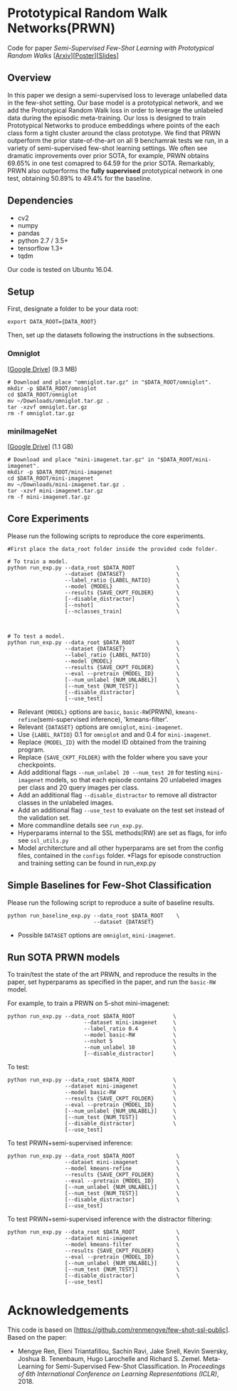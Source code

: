 # Prototypical Random Walk Networks(PRWN)
Code for paper
*Semi-Supervised Few-Shot Learning with Prototypical Random Walks* [[Arxiv](https://github.com/AhmedAyad89/Consitent-Prototypical-Networks-Semi-Supervised-Few-Shot-Learning)][[Poster](https://docdro.id/Hgw3KWJ)][[Slides](https://docdro.id/qLZBLm2)]

## Overview

In this paper we design a semi-supervised loss to leverage unlabelled data in the few-shot setting. Our base model is a prototypical network, and we add the Prototypical Random Walk loss in order to leverage the unlabeled data during the episodic meta-training. Our loss is designed to train Prototypical Networks to produce embeddings where points of the each class form a tight cluster around the class prototype. 
We find that PRWN outperform the prior state-of-the-art on all 9 benchamrak tests we run, in a variety of semi-supervised few-shot learning settings. We often see dramatic improvements over prior SOTA, for example, PRWN obtains 69.65% in one test comapred to 64.59 for the prior SOTA. Remarkably, PRWN also outperforms the __fully supervised__ prototypical network in one test, obtaining 50.89% to 49.4% for the baseline. 


## Dependencies
* cv2
* numpy
* pandas
* python 2.7 / 3.5+
* tensorflow 1.3+
* tqdm

Our code is tested on Ubuntu 16.04.

## Setup
First, designate a folder to be your data root:
```
export DATA_ROOT={DATA_ROOT}
```

Then, set up the datasets following the instructions in the subsections.

### Omniglot
[[Google Drive](https://drive.google.com/open?id=1INlOTyPtnCJgm0hBVvtRLu5a0itk8bjs)]  (9.3 MB)
```
# Download and place "omniglot.tar.gz" in "$DATA_ROOT/omniglot".
mkdir -p $DATA_ROOT/omniglot
cd $DATA_ROOT/omniglot
mv ~/Downloads/omniglot.tar.gz .
tar -xzvf omniglot.tar.gz
rm -f omniglot.tar.gz
```

### miniImageNet
[[Google Drive](https://drive.google.com/open?id=16V_ZlkW4SsnNDtnGmaBRq2OoPmUOc5mY)]  (1.1 GB)
```
# Download and place "mini-imagenet.tar.gz" in "$DATA_ROOT/mini-imagenet".
mkdir -p $DATA_ROOT/mini-imagenet
cd $DATA_ROOT/mini-imagenet
mv ~/Downloads/mini-imagenet.tar.gz .
tar -xzvf mini-imagenet.tar.gz
rm -f mini-imagenet.tar.gz
```

## Core Experiments
Please run the following scripts to reproduce the core experiments.
```
#First place the data_root folder inside the provided code folder. 

# To train a model.
python run_exp.py --data_root $DATA_ROOT             \
                  --dataset {DATASET}                \
                  --label_ratio {LABEL_RATIO}        \
                  --model {MODEL}                    \
                  --results {SAVE_CKPT_FOLDER}       \
                  [--disable_distractor]			 \
				  [--nshot]                          \
				  [--nclasses_train]				 \
				 
				  

# To test a model.
python run_exp.py --data_root $DATA_ROOT             \
                  --dataset {DATASET}                \
                  --label_ratio {LABEL_RATIO}        \
                  --model {MODEL}                    \
                  --results {SAVE_CKPT_FOLDER}       \
                  --eval --pretrain {MODEL_ID}       \
                  [--num_unlabel {NUM_UNLABEL}]      \
                  [--num_test {NUM_TEST}]            \
                  [--disable_distractor]             \
                  [--use_test]
```
* Relevant `{MODEL}` options are `basic`, `basic-RW`(PRWN), `kmeans-refine`(semi-supervised inference), 'kmeans-filter'.
* Relevant `{DATASET}` options are `omniglot`, `mini-imagenet`.
* Use `{LABEL_RATIO}` 0.1 for `omniglot` and and 0.4 for `mini-imagenet`. 
* Replace `{MODEL_ID}` with the model ID obtained from the training program.
* Replace `{SAVE_CKPT_FOLDER}` with the folder where you save your checkpoints.
* Add additional flags `--num_unlabel 20 --num_test 20` for testing `mini-imagenet` models, so that each episode contains 20 unlabeled images per class and 20 query images per class.
* Add an additional flag `--disable_distractor` to remove all distractor classes in the unlabeled images.
* Add an additional flag `--use_test` to evaluate on the test set instead of the validation set.
* More commandline details see `run_exp.py`.
* Hyperparams internal to the SSL methods(RW) are set as flags, for info see `ssl_utils.py`
* Model architercture and all other hyperparams are set from the config files, contained in the `configs` folder.
*Flags for episode construction and training setting can be found in run_exp.py

## Simple Baselines for Few-Shot Classification
Please run the following script to reproduce a suite of baseline results.
```
python run_baseline_exp.py --data_root $DATA_ROOT    \
                           --dataset {DATASET}
```
* Possible `DATASET` options are `omniglot`, `mini-imagenet`.

## Run SOTA PRWN models
To train/test the state of the art PRWN, and reproduce the results in the paper, set hyperparams as specified in the paper, and run the `basic-RW` model.

For example, to train a PRWN on 5-shot mini-imagenet:
 
```
python run_exp.py --data_root $DATA_ROOT 			\
                        --dataset mini-imagenet     \
                        --label_ratio 0.4  			\
                        --model basic-RW            \
						--nshot 5					\
						--num_unlabel 10            \
                        [--disable_distractor]      \
```

To test:
```
python run_exp.py --data_root $DATA_ROOT           	\
                  --dataset mini-imagenet           \
                  --model basic-RW                  \
                  --results {SAVE_CKPT_FOLDER}      \
                  --eval --pretrain {MODEL_ID}      \
                  [--num_unlabel {NUM_UNLABEL}]     \
                  [--num_test {NUM_TEST}]           \
                  [--disable_distractor]            \
                  [--use_test]

```

To test PRWN+semi-supervised inference:
```
python run_exp.py --data_root $DATA_ROOT             \
                  --dataset mini-imagenet            \
                  --model kmeans-refine              \
                  --results {SAVE_CKPT_FOLDER}       \
                  --eval --pretrain {MODEL_ID}       \
                  [--num_unlabel {NUM_UNLABEL}]      \
                  [--num_test {NUM_TEST}]            \
                  [--disable_distractor]             \
                  [--use_test]
```			  

To test PRWN+semi-supervised inference with the distractor filtering:
```
python run_exp.py --data_root $DATA_ROOT             \
                  --dataset mini-imagenet            \
                  --model kmeans-filter              \
                  --results {SAVE_CKPT_FOLDER}       \
                  --eval --pretrain {MODEL_ID}       \
                  [--num_unlabel {NUM_UNLABEL}]      \
                  [--num_test {NUM_TEST}]            \
                  [--disable_distractor]             \
                  [--use_test]
```	

# Acknowledgements
This code is based on [https://github.com/renmengye/few-shot-ssl-public].
Based on the paper:
* Mengye Ren, Eleni Triantafillou, Sachin Ravi, Jake Snell, Kevin Swersky, Joshua B. Tenenbaum, Hugo Larochelle and Richard S. Zemel.
Meta-Learning for Semi-Supervised Few-Shot Classification. 
In *Proceedings of 6th International Conference on Learning Representations (ICLR)*, 2018.